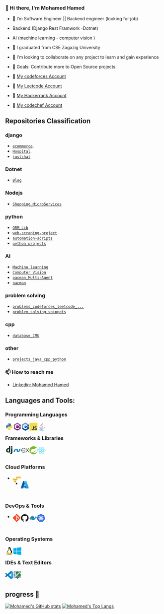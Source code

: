 ### 👋 Hi there, I'm Mohamed Hamed 
- 👀 I’m  Software Engineer || Backend engineer (looking for job)
- Backend (Django Rest Framwork -Dotnet)
- AI (machine learning - computer vision )
- 🌱 I graduated from CSE Zagazig University 
- 💞️ I'm looking to collaborate on any project to learn and gain experience
- 🥅  Goals: Contribute more to Open Source projects

- 🚀 [My codeforces Account](https://codeforces.com/profile/Mohamed_Hamed)
- 🚀 [My Leetcode Account](https://leetcode.com/Mohamed_Hamed/)
- 🚀 [My Hackerrank Account](https://www.hackerrank.com/mh1779371)
- 🚀 [My codechef Account](https://www.codechef.com/users/mohamed_hamed)


## Repositories Classification
 ### django
   - [`ecommerce`](https://github.com/MohamedHamed12/Back-End).
   - [`Hospital`](https://github.com/MohamedHamed12/Hospital-Backend).
   - [`justchat`](https://github.com/MohamedHamed12/justchat)
 ### Dotnet
   - [`Blog`](https://github.com/MohamedHamed12/Blog_dotnet)
 ### Nodejs
   - [`Shopping_MicroServices`](https://github.com/MohamedHamed12/Shopping_MicroServices)
 ### python
  - [`ORM_Lib`](https://github.com/MohamedHamed12/MH_lib)
  - [`web-scraping-project`](https://github.com/MohamedHamed12/web_scraping)
  - [`automation-scripts`](https://github.com/MohamedHamed12/automation-python)
  - [`python projects`](https://github.com/MohamedHamed12/python_projects)

  ### AI 
  - [`Machine learning`](https://github.com/MohamedHamed12/machine_learning)
  - [`Computer Vision`](https://github.com/MohamedHamed12/Computer_vision)
  - [`pacman_Multi-Agent`](https://github.com/MohamedHamed12/pacman_Multi-Agent)
  - [`pacman`](https://github.com/MohamedHamed12/pacman)
  ### problem solving 
  - [`problems_codeforces_leetcode_...`](https://github.com/MohamedHamed12/problem_solving)
  - [`problem_solving_snippets`](https://github.com/MohamedHamed12/problem_solving_snippets)
  ### cpp
  - [`database_CMU`](https://github.com/MohamedHamed12/database_CMU)
  ### other
- [`projects_java_cpp_python`](https://github.com/MohamedHamed12/projects_java_cpp_python)
 ### 📫 How to reach me 
<!-- - [my cv ](https://drive.google.com/file/d/1uXJ1_DBNM9w8wCo5P2ccO0kSMcxJwGnR/view?usp=share_link) -->
- [Linkedin: Mohamed Hamed](https://www.linkedin.com/in/mohamed-hamed-b0392b198/)


## Languages and Tools:


### Programming Languages

<img align="left" alt="Python" width="26px" src="https://github.com/devicons/devicon/blob/master/icons/python/python-original.svg" />
<img align="left" alt="C#" width="26px" src="https://github.com/devicons/devicon/blob/master/icons/csharp/csharp-original.svg" />
<img align="left" alt="C++" width="26px" src="https://github.com/devicons/devicon/blob/master/icons/cplusplus/cplusplus-original.svg" />
<img align="left" alt="JavaScript" width="26px" src="https://github.com/devicons/devicon/blob/master/icons/javascript/javascript-original.svg" />
<img align="left" alt="Java" width="26px" src="https://github.com/devicons/devicon/blob/master/icons/java/java-original.svg" />

<br />

### Frameworks & Libraries
[<img align="left" alt="Django" width="26px" src="https://github.com/devicons/devicon/blob/master/icons/django/django-plain.svg" />]() 
[<img align="left" alt=".NET" width="26px" src="https://github.com/devicons/devicon/blob/master/icons/dot-net/dot-net-original.svg" />]()
[<img align="left" alt="Express" width="26px" src="https://github.com/devicons/devicon/blob/master/icons/express/express-original.svg" />]()
[<img align="left" alt="Spring" width="26px" src="https://github.com/devicons/devicon/blob/master/icons/spring/spring-original.svg" />]()
[<img align="left" alt="React" width="26px" src="https://github.com/devicons/devicon/blob/master/icons/react/react-original.svg" />]()


<br />
<br />

### Cloud Platforms
- [<img align="left" alt="AWS" width="26px" src="https://github.com/devicons/devicon/blob/master/icons/amazonwebservices/amazonwebservices-original.svg" />]()
- [<img align="left" alt="Azure" width="26px" src="https://github.com/devicons/devicon/blob/master/icons/azure/azure-original.svg" />]()

<br />

### DevOps & Tools
 - [<img align="left" alt="Git" width="26px" src="https://github.com/devicons/devicon/blob/master/icons/git/git-original.svg" />]()
[<img align="left" alt="GitHub" width="26px" src="https://github.com/devicons/devicon/blob/master/icons/github/github-original.svg" />]()
[<img align="left" alt="Docker" width="26px" src="https://github.com/devicons/devicon/blob/master/icons/docker/docker-original.svg" />]()
[<img align="left" alt="Kubernetes" width="26px" src="https://github.com/devicons/devicon/blob/master/icons/kubernetes/kubernetes-plain.svg" />]()

<br />

### Operating Systems
[<img align="left" alt="Linux" width="26px" src="https://github.com/devicons/devicon/blob/master/icons/linux/linux-original.svg" />]()
[<img align="left" alt="Windows" width="26px" src="https://github.com/devicons/devicon/blob/master/icons/windows8/windows8-original.svg" />]()

<br />

### IDEs & Text Editors
[<img align="left" alt="Visual Studio Code" width="26px" src="https://github.com/devicons/devicon/blob/master/icons/vscode/vscode-original.svg" />]()
[<img align="left" alt="Vim" width="26px" src="https://github.com/devicons/devicon/blob/master/icons/vim/vim-original.svg" />]()

<br /><br />
## progress 🤩

[![Mohamed's GitHub stats](https://github-readme-stats.vercel.app/api?username=MohamedHamed12&show_icons=true)](https://github.com/anuraghazra/github-readme-stats)
[![Mohamed's Top Langs](https://github-readme-stats.vercel.app/api/top-langs/?username=MohamedHamed12&layout=compact\&hide_progress=true)](https://github.com/anuraghazra/github-readme-stats)

